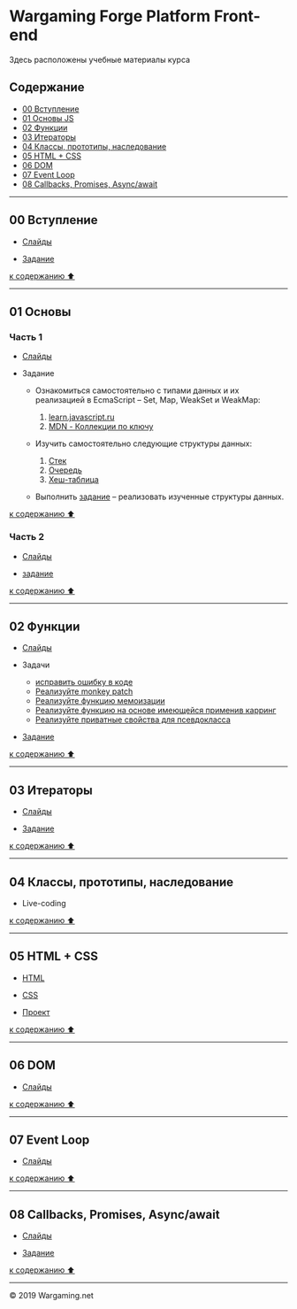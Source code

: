 # Wargaming Forge Platform Front-end

Здесь расположены учебные материалы курса


## Содержание

- [00 Вступление](#00-вступление)
- [01 Основы JS](#01-основы)
- [02 Функции](#02-функции)
- [03 Итераторы](#03-итераторы)
- [04 Классы, прототипы, наследование](#04-классы-прототипы-наследование)
- [05 HTML + CSS](#05-html-+-css)
- [06 DOM](#06-dom)
- [07 Event Loop](#07-event-loop)
- [08 Callbacks, Promises, Async/await](#08-callbacks-promises-async/await)

----

## 00 Вступление

- [Слайды](https://wgnet.github.io/wgforge_platform_frontend_course/00_introduction/)

- [Задание](https://github.com/wgnet/wgforge_platform_frontend_course/tree/master/00_introduction/practice)

[к содержанию ⬆️](#содержание)

----

## 01 Основы

### Часть 1

- [Слайды](https://wgnet.github.io/wgforge_platform_frontend_course/01_basics_part_1/)


- Задание

    * Ознакомиться самостоятельно с типами данных и их реализацией в EcmaScript – Set, Map, WeakSet и WeakMap:
        1. [learn.javascript.ru](https://learn.javascript.ru/set-map)
        2. [MDN - Коллекции по ключу](https://developer.mozilla.org/ru/docs/Web/JavaScript/Reference/Global_Objects#Keyed_collections)

    *  Изучить самостоятельно следующие структуры данных:
        1. [Стек](https://ru.wikipedia.org/wiki/%D0%A1%D1%82%D0%B5%D0%BA)
        2. [Очередь](https://ru.wikipedia.org/wiki/%D0%9E%D1%87%D0%B5%D1%80%D0%B5%D0%B4%D1%8C_(%D0%BF%D1%80%D0%BE%D0%B3%D1%80%D0%B0%D0%BC%D0%BC%D0%B8%D1%80%D0%BE%D0%B2%D0%B0%D0%BD%D0%B8%D0%B5))
        3. [Хеш-таблица](https://ru.wikipedia.org/wiki/%D0%A5%D0%B5%D1%88-%D1%82%D0%B0%D0%B1%D0%BB%D0%B8%D1%86%D0%B0)

    * Выполнить [задание](https://github.com/wgnet/wgforge_platform_frontend_course/tree/master/01_basics_part_1/practice) – реализовать изученные структуры данных.

[к содержанию ⬆️](#содержание)


### Часть 2

- [Слайды](https://wgnet.github.io/wgforge_platform_frontend_course/01_basics_part_2/)


- [задание](https://github.com/wgnet/wgforge_platform_frontend_course/tree/master/01_basics_part_2/practice)



[к содержанию ⬆️](#содержание)

----

## 02 Функции

- [Слайды](https://wgnet.github.io/wgforge_platform_frontend_course/02_functions/)

- Задачи
    - [исправить ошибку в коде](https://jsbin.com/jexipat/5/edit?js,console)
    - [Реализуйте monkey patch](https://jsbin.com/josanox/9/edit?js,console)
    - [Реализуйте функцию мемоизации](https://jsbin.com/vekanah/4/edit?js,console)
    - [Реализуйте функцию на основе имеющейся применив карринг](https://jsbin.com/mazuren/4/edit?js,console)
    - [Реализуйте приватные свойства для псевдокласса](https://jsbin.com/xitafoq/1/edit?js,console)

- [Задание](https://github.com/wgnet/wgforge_platform_frontend_course/tree/master/02_functions/practice)

[к содержанию ⬆️](#содержание)

----

## 03 Итераторы

- [Слайды](https://wgnet.github.io/wgforge_platform_frontend_course/03_iterators/)

- [Задание](https://github.com/wgnet/wgforge_platform_frontend_course/tree/master/03_iterators/practice)

[к содержанию ⬆️](#содержание)

----

## 04 Классы, прототипы, наследование

- Live-coding

[к содержанию ⬆️](#содержание)

----


## 05 HTML + CSS

- [HTML](https://github.com/wgnet/wgforge_platform_frontend_course/raw/master/05_markup/presentation/HTML.pdf)

- [CSS](https://github.com/wgnet/wgforge_platform_frontend_course/raw/master/05_markup/presentation/CSS.pdf)

- [Проект](https://github.com/wgnet/wgforge_platform_frontend_course/tree/master/05_markup/project)

[к содержанию ⬆️](#содержание)

----


## 06 DOM

- [Слайды](https://wgnet.github.io/wgforge_platform_frontend_course/06_dom/)


[к содержанию ⬆️](#содержание)

----


## 07 Event Loop

- [Слайды](https://wgnet.github.io/wgforge_platform_frontend_course/07_eventloop/)


[к содержанию ⬆️](#содержание)

----


## 08 Callbacks, Promises, Async/await

- [Слайды](https://wgnet.github.io/wgforge_platform_frontend_course/08_asyncjs/)

- [Задание](https://github.com/PavloKovalov/async-js-workbook)

[к содержанию ⬆️](#содержание)

----

© 2019 Wargaming.net
